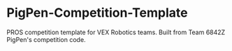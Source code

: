 # PigPen-Competition-Template

PROS competition template for VEX Robotics teams. Built from Team 6842Z PigPen's competition code.
